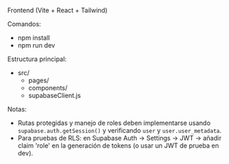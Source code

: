 Frontend (Vite + React + Tailwind)

Comandos:
- npm install
- npm run dev

Estructura principal:
- src/
  - pages/
  - components/
  - supabaseClient.js

Notas:
- Rutas protegidas y manejo de roles deben implementarse usando `supabase.auth.getSession()` y verificando `user` y `user.user_metadata`.
- Para pruebas de RLS: en Supabase Auth -> Settings -> JWT -> añadir claim 'role' en la generación de tokens (o usar un JWT de prueba en dev).
